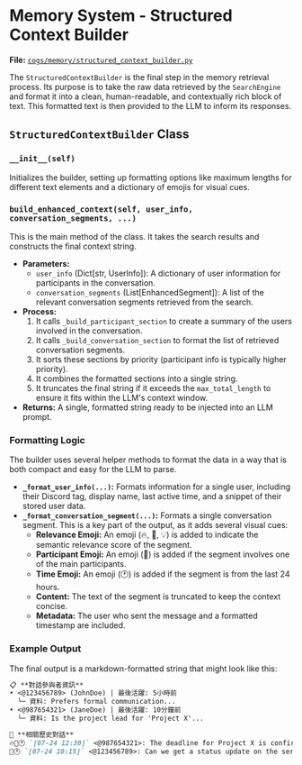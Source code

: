 # Memory System - Structured Context Builder

**File:** [`cogs/memory/structured_context_builder.py`](cogs/memory/structured_context_builder.py)

The `StructuredContextBuilder` is the final step in the memory retrieval process. Its purpose is to take the raw data retrieved by the `SearchEngine` and format it into a clean, human-readable, and contextually rich block of text. This formatted text is then provided to the LLM to inform its responses.

## `StructuredContextBuilder` Class

### `__init__(self)`

Initializes the builder, setting up formatting options like maximum lengths for different text elements and a dictionary of emojis for visual cues.

### `build_enhanced_context(self, user_info, conversation_segments, ...)`

This is the main method of the class. It takes the search results and constructs the final context string.

*   **Parameters:**
    *   `user_info` (Dict[str, UserInfo]): A dictionary of user information for participants in the conversation.
    *   `conversation_segments` (List[EnhancedSegment]): A list of the relevant conversation segments retrieved from the search.
*   **Process:**
    1.  It calls `_build_participant_section` to create a summary of the users involved in the conversation.
    2.  It calls `_build_conversation_section` to format the list of retrieved conversation segments.
    3.  It sorts these sections by priority (participant info is typically higher priority).
    4.  It combines the formatted sections into a single string.
    5.  It truncates the final string if it exceeds the `max_total_length` to ensure it fits within the LLM's context window.
*   **Returns:** A single, formatted string ready to be injected into an LLM prompt.

### Formatting Logic

The builder uses several helper methods to format the data in a way that is both compact and easy for the LLM to parse.

*   **`_format_user_info(...)`:** Formats information for a single user, including their Discord tag, display name, last active time, and a snippet of their stored user data.
*   **`_format_conversation_segment(...)`:** Formats a single conversation segment. This is a key part of the output, as it adds several visual cues:
    *   **Relevance Emoji:** An emoji (🔥, 📝, 💡) is added to indicate the semantic relevance score of the segment.
    *   **Participant Emoji:** An emoji (👤) is added if the segment involves one of the main participants.
    *   **Time Emoji:** An emoji (🕐) is added if the segment is from the last 24 hours.
    *   **Content:** The text of the segment is truncated to keep the context concise.
    *   **Metadata:** The user who sent the message and a formatted timestamp are included.

### Example Output

The final output is a markdown-formatted string that might look like this:

```markdown
📋 **對話參與者資訊**
• <@123456789> (JohnDoe) | 最後活躍: 5小時前
  └─ 資料: Prefers formal communication...
• <@987654321> (JaneDoe) | 最後活躍: 10分鐘前
  └─ 資料: Is the project lead for 'Project X'...

💬 **相關歷史對話**
🔥👤🕐 `[07-24 12:30]` <@987654321>: The deadline for Project X is confirmed for this Friday.
📝🕐 `[07-24 10:15]` <@123456789>: Can we get a status update on the server migration?